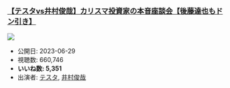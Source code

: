 ### [【テスタvs井村俊哉】カリスマ投資家の本音座談会【後藤達也もドン引き】](https://www.youtube.com/watch?v=TZpD1qVEIqg)
[![](https://img.youtube.com/vi/TZpD1qVEIqg/sddefault.jpg)](https://www.youtube.com/watch?v=TZpD1qVEIqg)
-   公開日: 2023-06-29
-   視聴数: 660,746
-   **いいね数: 5,351**
-   出演者: [テスタ](/rehacq_fan/people/テスタ "wikilink"), [井村俊哉](/rehacq_fan/people/井村俊哉 "wikilink")
